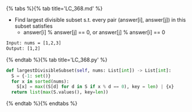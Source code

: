 {% tabs %}{% tab title='LC_368.md' %}

* Find largest divisible subset s.t. every pair (answer[i], answer[j]) in this subset satisfies
  * answer[i] % answer[j] == 0, or answer[j] % answer[i] == 0

```txt
Input: nums = [1,2,3]
Output: [1,2]
```

{% endtab %}{% tab title='LC_368.py' %}

```py
def largestDivisibleSubset(self, nums: List[int]) -> List[int]:
  S = {-1: set()}
  for x in sorted(nums):
    S[x] = max((S[d] for d in S if x % d == 0), key = len) | {x}
  return list(max(S.values(), key=len))
```

{% endtab %}{% endtabs %}
